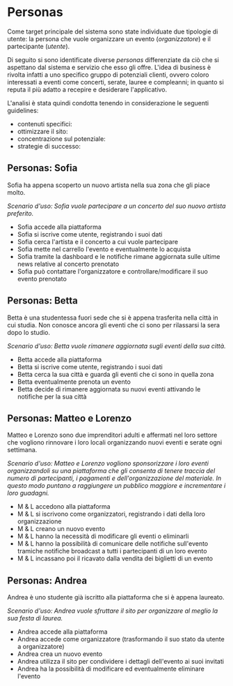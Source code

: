 # Personas

Come target principale del sistema sono state individuate due tipologie di utente: la persona che vuole organizzare un evento (*organizzatore*) e il partecipante (*utente*).

Di seguito si sono identificate diverse *personas* differenziate da ciò che si aspettano dal sistema e servizio che esso gli offre. L'idea di business è rivolta infatti a uno specifico gruppo di potenziali clienti, ovvero coloro interessati a eventi come concerti, serate, lauree e compleanni; in quanto si reputa il più adatto a recepire e desiderare l'applicativo.

L'analisi è stata quindi condotta tenendo in considerazione le seguenti guidelines:
- contenuti specifici:
- ottimizzare il sito:
- concentrazione sul potenziale:
- strategie di successo:

## Personas: Sofia
Sofia ha appena scoperto un nuovo artista nella sua zona che gli piace molto.

*Scenario d'uso: Sofia vuole partecipare a un concerto del suo nuovo artista preferito.*

- Sofia accede alla piattaforma
- Sofia si iscrive come utente, registrando i suoi dati
- Sofia cerca l'artista e il concerto a cui vuole partecipare
- Sofia mette nel carrello l'evento e eventualmente lo acquista
- Sofia tramite la dashboard e le notifiche rimane aggiornata sulle ultime news relative al concerto prenotato
- Sofia può contattare l'organizzatore e controllare/modificare il suo evento prenotato 

## Personas: Betta
Betta è una studentessa fuori sede che si è appena trasferita nella città in cui studia. Non conosce ancora gli eventi che ci sono per rilassarsi la sera dopo lo studio.

*Scenario d'uso: Betta vuole rimanere aggiornata sugli eventi della sua città.*

- Betta accede alla piattaforma
- Betta si iscrive come utente, registrando i suoi dati
- Betta cerca la sua città e guarda gli eventi che ci sono in quella zona
- Betta eventualmente prenota un evento
- Betta decide di rimanere aggiornata su nuovi eventi attivando le notifiche per la sua città

## Personas: Matteo e Lorenzo
Matteo e Lorenzo sono due imprenditori adulti e affermati nel loro settore che vogliono rinnovare i loro locali organizzando nuovi eventi e serate ogni settimana.

*Scenario d'uso: Matteo e Lorenzo vogliono sponsorizzare i loro eventi organizzandoli su una piattaforma che gli consenta di tenere traccia del numero di partecipanti, i pagamenti e dell'organizzazione del materiale. In questo modo puntano a raggiungere un pubblico maggiore e incrementare i loro guadagni.*

- M & L accedono alla piattaforma 
- M & L si iscrivono come organizzatori, registrando i dati della loro organizzazione
- M & L creano un nuovo evento 
- M & L hanno la necessità di modificare gli eventi o eliminarli
- M & L hanno la possibilità di comunicare delle notifiche sull'evento tramiche notifiche broadcast a tutti i partecipanti di un loro evento 
- M & L incassano poi il ricavato dalla vendita dei biglietti di un evento

## Personas: Andrea
Andrea è uno studente già iscritto alla piattaforma che si è appena laureato.

*Scenario d'uso: Andrea vuole sfruttare il sito per organizzare al meglio la sua festa di laurea.*

- Andrea accede alla piattaforma
- Andrea accede come organizzatore (trasformando il suo stato da utente a organizzatore)
- Andrea crea un nuovo evento 
- Andrea utilizza il sito per condividere i dettagli dell'evento ai suoi invitati 
- Andrea ha la possibilità di modificare ed eventualmente eliminare l'evento


